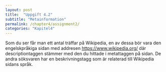 ```yaml
---
layout: post
title:  "Uppgift 4.2"
subtitle: "Metainformation"
permalink: /chapter4/assignment2/
categories: "Kapitel4"
---
```

Som du ser får man ett antal träffar på Wikipedia, en av dessa bör vara den engelskpråkiga sidan med addresen https://www.wikipedia.org/ där descriptiontaggen stämmer med den du hittade i metattaggen på sidan. De andra söksvaren har en beskrivningstagg som är relaterad till Wikipedia sidans språk.

